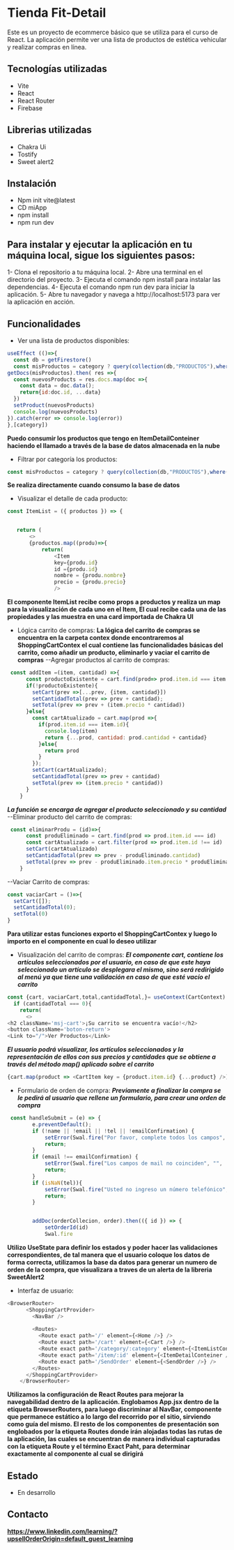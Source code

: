 # Tienda Fit-Detail
Este es un proyecto de ecommerce básico que se utiliza para el curso de React. La aplicación permite ver una lista de productos de estética vehicular y realizar compras en línea.


## Tecnologías utilizadas
- Vite
- React
- React Router
- Firebase

## Librerias utilizadas
- Chakra Ui
- Tostify
- Sweet alert2

## Instalación
- Npm init vite@latest
- CD miApp
- npm install
- npm run dev


## Para instalar y ejecutar la aplicación en tu máquina local, sigue los siguientes pasos:
1- Clona el repositorio a tu máquina local.
2- Abre una terminal en el directorio del proyecto.
3- Ejecuta el comando npm install para instalar las dependencias.
4- Ejecuta el comando npm run dev para iniciar la aplicación.
5- Abre tu navegador y navega a http://localhost:5173 para ver la aplicación en acción.
## Funcionalidades
- Ver una lista de productos disponibles:
``` javascript
useEffect (()=>{
  const db = getFirestore()
  const misProductos = category ? query(collection(db,"PRODUCTOS"),where("categoria", "==", category)): collection(db, "PRODUCTOS")
getDocs(misProductos).then( res =>{
  const nuevosProducts = res.docs.map(doc =>{
    const data = doc.data();
    return{id:doc.id, ...data}
  })
  setProduct(nuevosProducts)
  console.log(nuevosProducts)
}).catch(error => console.log(error))
},[category])
```
**Puedo consumir los productos que tengo en ItemDetailConteiner haciendo el llamado a través de la base de datos almacenada en la nube**
- Filtrar por categoría los productos:
```javascript
const misProductos = category ? query(collection(db,"PRODUCTOS"),where("categoria", "==", category)): collection(db, "PRODUCTOS")
```
**Se realiza directamente cuando consumo la base de datos**


- Visualizar el detalle de cada producto:
 ```javascript
 const ItemList = ({ productos }) => {


    return (
        <>
        {productos.map((produ)=>{
            return(
                <Item
                key={produ.id}
                id ={produ.id}
                nombre = {produ.nombre}
                precio = {produ.precio}
                />
```
**El componente ItemList recibe como props a productos y realiza un map para la visualización de cada uno en el Item, El cual recibe cada una de las propiedades y las muestra en una card importada de Chakra UI**
- Lógica carrito de compras:
**La lógica del carrito de compras se encuentra en la carpeta contex donde encontraremos al ShoppingCartContex el cual contiene las funcionalidades básicas del carrito, como añadir un producto, eliminarlo y vaciar el carrito de compras**
--Agregar productos al carrito de compras:
```javascript
 const addItem =(item, cantidad) =>{
      const productoExistente = cart.find(prod=> prod.item.id === item.id) ;
      if(!productoExistente){
        setCart(prev =>[...prev, {item, cantidad}])
        setCantidadTotal(prev => prev + cantidad);
        setTotal(prev => prev + (item.precio * cantidad))
      }else{
        const cartAtualizado = cart.map(prod =>{
          if(prod.item.id === item.id){
            console.log(item)
            return {...prod, cantidad: prod.cantidad + cantidad}
          }else{
            return prod
          }
        });
        setCart(cartAtualizado);
        setCantidadTotal(prev => prev + cantidad)
        setTotal(prev => (item.precio * cantidad))
      }
    }
```
***La función se encarga de agregar el producto seleccionado y su cantidad***
--Eliminar producto del carrito de compras:
```javascript
 const eliminarProdu = (id)=>{
      const produEliminado = cart.find(prod => prod.item.id === id)
      const cartAtualizado = cart.filter(prod => prod.item.id !== id)
      setCart(cartAtualizado)
      setCantidadTotal(prev => prev - produEliminado.cantidad)
      setTotal(prev => prev - produEliminado.item.precio * produEliminado.cantidad);
    }
```
--Vaciar Carrito de compras:
```javascript
const vaciarCart = ()=>{
  setCart([]);
  setCantidadTotal(0);
  setTotal(0)
}
```
**Para utilizar estas funciones exporto el ShoppingCartContex y luego lo importo en el componente en cual lo deseo utilizar**
- Visualización del carrito de compras:
***El componente cart, contiene los artículos seleccionados por el usuario, en caso de que este haya seleccionado un artículo se desplegara el mismo, sino será redirigido al menú ya que tiene una validación en caso de que esté vacío el carrito***
```javascript
const {cart, vaciarCart,total,cantidadTotal,}= useContext(CartContext)
  if (cantidadTotal === 0){
    return(
      <>
<h2 className='msj-cart'>¡Su carrito se encuentra vacío!</h2>
<button className='boton-return'>
<Link to="/">Ver Productos</Link>
```


***El usuario podrá visualizar, los artículos seleccionados y la representación de ellos con sus precios y cantidades que se obtiene a través del método map() aplicado sobre el carrito***


```javascript
{cart.map(product => <CartItem key = {product.item.id} {...product} />)}
```


- Formulario de orden de compra:
***Previamente a finalizar la compra se le pedirá al usuario que rellene un formulario, para crear una orden de compra***
```javascript
 const handleSubmit = (e) => {
        e.preventDefault();
        if (!name || !email || !tel || !emailConfirmation) {
            setError(Swal.fire("Por favor, complete todos los campos", "", 'error'))
            return;
        }
        if (email !== emailConfirmation) {
            setError(Swal.fire("Los campos de mail no coinciden", "", 'error'))
            return;
        }
        if (isNaN(tel)){
            setError(Swal.fire("Usted no ingreso un número telefónico","",'error'))
            return;
        }


        addDoc(orderCollecion, order).then(({ id }) => {
            setOrderId(id)
            Swal.fire
```
**Utilizo UseState para definir los estados y poder hacer las validaciones correspondientes, de tal manera que el usuario coloque los datos de forma correcta, utilizamos la base da datos para generar un numero de orden de la compra, que visualizara a traves de un alerta de la libreria SweetAlert2**
- Interfaz de usuario:
```javascript
<BrowserRouter>
      <ShoppingCartProvider>
        <NavBar />
       
        <Routes>
          <Route exact path='/' element={<Home />} />
          <Route exact path='/cart' element={<Cart />} />
          <Route exact path='/category/:category' element={<ItemListConteiner />} />
          <Route exact path='/item/:id' element={<ItemDetailConteiner />} />
          <Route exact path='/SendOrder' element={<SendOrder />} />
        </Routes>
      </ShoppingCartProvider>
    </BrowserRouter>
``````
**Utilizamos la configuración de React Routes para mejorar la navegabilidad dentro de la aplicación.
Englobamos App.jsx dentro de la etiqueta BrowserRouters, para luego discriminar al NavBar, componente que permanece estático a lo largo del recorrido por el sitio, sirviendo como guía del mismo.
El resto de los componentes de presentación son englobados por la etiqueta Routes donde irán alojadas todas las rutas de la aplicación, las cuales se encuentran de manera individual capturadas con la etiqueta Route y el término Exact Paht, para determinar exactamente al componente al cual se dirigirá**






## Estado
- En desarrollo


## Contacto
 


**https://www.linkedin.com/learning/?upsellOrderOrigin=default_guest_learning**
